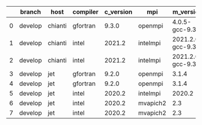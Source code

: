 |    | branch   | host    | compiler   | c_version   | mpi      | m_version          | o_g   | os    | build   |   u_pass |   u_fail |   s_pass |   s_fail |   e_pass |   e_fail |   nuopc_pass |   nuopc_fail | artifacts_hash                                                                                             | modified            |
|----|----------|---------|------------|-------------|----------|--------------------|-------|-------|---------|----------|----------|----------|----------|----------|----------|--------------|--------------|------------------------------------------------------------------------------------------------------------|---------------------|
|  0 | develop  | chianti | gfortran   | 9.3.0       | openmpi  | 4.0.5-gcc-9.3.0    | g     | Linux | Pass    |    13685 |        0 |       49 |        0 |       80 |        0 |           44 |            6 | [artifacts](https://github.com/esmf-org/esmf-test-artifacts/tree/64c53fbbbb7ccc33d03e24feffa26243e5e028fd) | 02/27/2022_20:17:20 |
|  1 | develop  | chianti | intel      | 2021.2      | intelmpi | 2021.2.0-gcc-9.3.0 | O     | Linux | Pass    |    13685 |        0 |       49 |        0 |       80 |        0 |           44 |            6 | [artifacts](https://github.com/esmf-org/esmf-test-artifacts/tree/ae2ee2abd6ac00804d9cd91038d7d9d5d48ce6cb) | 02/27/2022_20:17:20 |
|  2 | develop  | chianti | intel      | 2021.2      | intelmpi | 2021.2.0-gcc-9.3.0 | g     | Linux | Pass    |    13685 |        0 |       49 |        0 |       80 |        0 |           44 |            6 | [artifacts](https://github.com/esmf-org/esmf-test-artifacts/tree/dea3ae6f321662b8491744d3e684be7c065f4a08) | 02/27/2022_20:17:20 |
|  3 | develop  | jet     | gfortran   | 9.2.0       | openmpi  | 3.1.4              | O     | Linux | Pass    |    13685 |        0 |       49 |        0 |       80 |        0 |           50 |            0 | [artifacts](https://github.com/esmf-org/esmf-test-artifacts/tree/eb226241df72ed1f6bd249d3c370b51085a2561e) | 02/27/2022_19:47:09 |
|  4 | develop  | jet     | gfortran   | 9.2.0       | openmpi  | 3.1.4              | g     | Linux | Pass    |    13685 |        0 |       49 |        0 |       80 |        0 |           50 |            0 | [artifacts](https://github.com/esmf-org/esmf-test-artifacts/tree/3ee520e20c8e61787385fe885d7cf2dbac98b5b4) | 02/27/2022_19:47:09 |
|  5 | develop  | jet     | intel      | 2020.2      | intelmpi | 2020.2             | g     | Linux | Pass    |    13685 |        0 |       49 |        0 |       80 |        0 |           49 |            1 | [artifacts](https://github.com/esmf-org/esmf-test-artifacts/tree/f6114f00969031289e21e51bb5171c6020e8ae95) | 02/27/2022_19:47:09 |
|  6 | develop  | jet     | intel      | 2020.2      | mvapich2 | 2.3                | O     | Linux | Pass    |    13685 |        0 |       49 |        0 |       80 |        0 |           44 |            6 | [artifacts](https://github.com/esmf-org/esmf-test-artifacts/tree/521a4de28d9caffeed90c7a001f10da6c2c863cd) | 02/27/2022_19:47:09 |
|  7 | develop  | jet     | intel      | 2020.2      | mvapich2 | 2.3                | g     | Linux | Pass    |    13685 |        0 |       49 |        0 |       80 |        0 |           44 |            6 | [artifacts](https://github.com/esmf-org/esmf-test-artifacts/tree/2b9d32d14dc674c1e4e42616bb7410679c9018e9) | 02/27/2022_19:47:09 |